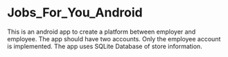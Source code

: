 # Jobs_For_You_Android
This is an android app to create a platform between employer and employee. 
The app should have two accounts.
Only the employee account is implemented.
The app uses SQLite Database of store information.
